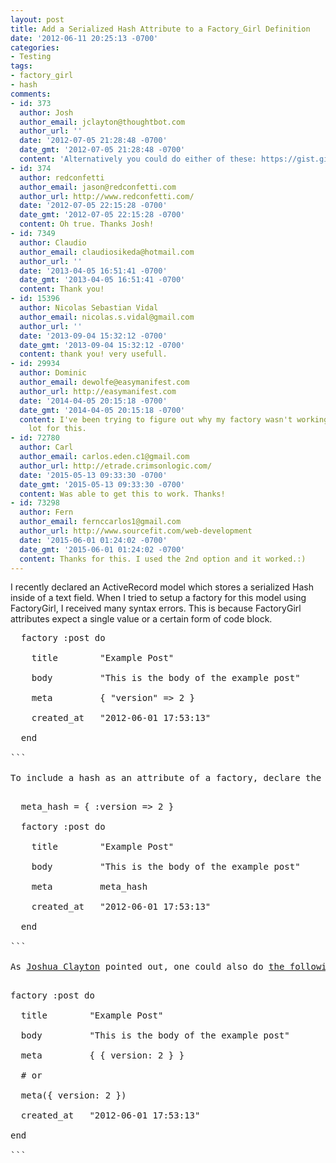 ```yaml
---
layout: post
title: Add a Serialized Hash Attribute to a Factory_Girl Definition
date: '2012-06-11 20:25:13 -0700'
categories:
- Testing
tags:
- factory_girl
- hash
comments:
- id: 373
  author: Josh
  author_email: jclayton@thoughtbot.com
  author_url: ''
  date: '2012-07-05 21:28:48 -0700'
  date_gmt: '2012-07-05 21:28:48 -0700'
  content: 'Alternatively you could do either of these: https://gist.github.com/3056591'
- id: 374
  author: redconfetti
  author_email: jason@redconfetti.com
  author_url: http://www.redconfetti.com/
  date: '2012-07-05 22:15:28 -0700'
  date_gmt: '2012-07-05 22:15:28 -0700'
  content: Oh true. Thanks Josh!
- id: 7349
  author: Claudio
  author_email: claudiosikeda@hotmail.com
  author_url: ''
  date: '2013-04-05 16:51:41 -0700'
  date_gmt: '2013-04-05 16:51:41 -0700'
  content: Thank you!
- id: 15396
  author: Nicolas Sebastian Vidal
  author_email: nicolas.s.vidal@gmail.com
  author_url: ''
  date: '2013-09-04 15:32:12 -0700'
  date_gmt: '2013-09-04 15:32:12 -0700'
  content: thank you! very usefull.
- id: 29934
  author: Dominic
  author_email: dewolfe@easymanifest.com
  author_url: http://easymanifest.com
  date: '2014-04-05 20:15:18 -0700'
  date_gmt: '2014-04-05 20:15:18 -0700'
  content: I've been trying to figure out why my factory wasn't working..Thanks a
    lot for this.
- id: 72780
  author: Carl
  author_email: carlos.eden.c1@gmail.com
  author_url: http://etrade.crimsonlogic.com/
  date: '2015-05-13 09:33:30 -0700'
  date_gmt: '2015-05-13 09:33:30 -0700'
  content: Was able to get this to work. Thanks!
- id: 73298
  author: Fern
  author_email: fernccarlos1@gmail.com
  author_url: http://www.sourcefit.com/web-development
  date: '2015-06-01 01:24:02 -0700'
  date_gmt: '2015-06-01 01:24:02 -0700'
  content: Thanks for this. I used the 2nd option and it worked.:)
---
```

I recently declared an ActiveRecord model which stores a serialized Hash inside of a text field. When I tried to setup a factory for this model using FactoryGirl, I received many syntax errors. This is because FactoryGirl attributes expect a single value or a certain form of code block.

<pre class="brush:rails">  factory :post do

    title        "Example Post"

    body         "This is the body of the example post"

    meta         { "version" => 2 }

    created_at   "2012-06-01 17:53:13"

  end

```

To include a hash as an attribute of a factory, declare the Hash separately and then simply assign it directly in the factory definition.

<pre class="brush:rails">  meta_hash = { :version => 2 }

  factory :post do

    title        "Example Post"

    body         "This is the body of the example post"

    meta         meta_hash

    created_at   "2012-06-01 17:53:13"

  end

```

As <a href="https://github.com/joshuaclayton" target="_blank">Joshua Clayton</a> pointed out, one could also do <a href="https://gist.github.com/joshuaclayton/3056591" target="_blank">the following:</a>

<pre class="brush:rails">factory :post do

  title        "Example Post"

  body         "This is the body of the example post"

  meta         { { version: 2 } }

  # or

  meta({ version: 2 })

  created_at   "2012-06-01 17:53:13"

end

```

